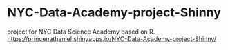 # NYC-Data-Academy-project-Shinny
project for NYC Data Science Academy based on R.\
https://princenathaniel.shinyapps.io/NYC-Data-Academy-project-Shinny/
